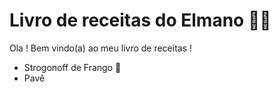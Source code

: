 # Livro de receitas do Elmano :man_cook:

Ola ! Bem vindo(a) ao meu livro de receitas !

- Strogonoff de Frango :chicken:
- Pavê
